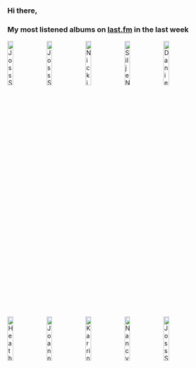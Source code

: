 ### Hi there, 

### My most listened albums on [last.fm](https://www.last.fm/user/jfdesignnet) in the last week

[<img src='https://lastfm.freetls.fastly.net/i/u/300x300/b356d490b4f64b18a7f44ce23be3f44a.jpg' width='16%' height='16%' alt='Joss Stone - The Soul Sessions, Vol. 2 (Deluxe Edition)'>](https://www.last.fm/music/joss%2bstone/the%2bsoul%2bsessions%252c%2bvol.%2b2%2b%2528deluxe%2bedition%2529)&nbsp;
[<img src='https://lastfm.freetls.fastly.net/i/u/300x300/49a07efd29dae515cdfb2b5b0ebcf5de.jpg' width='16%' height='16%' alt='Joss Stone - Your Remixes of Water For Your Soul'>](https://www.last.fm/music/joss%2bstone/your%2bremixes%2bof%2bwater%2bfor%2byour%2bsoul)&nbsp;
[<img src='https://lastfm.freetls.fastly.net/i/u/300x300/dc4c07fa18054adbca0869f5d6414a50.jpg' width='16%' height='16%' alt='Nicki Parrott - Winter Wonderland'>](https://www.last.fm/music/nicki%2bparrott/winter%2bwonderland)&nbsp;
[<img src='https://lastfm.freetls.fastly.net/i/u/300x300/5be7d4a2bbaa27ac8c0e22837de9c212.jpg' width='16%' height='16%' alt='Silje Nergaard - If I Could Wrap up a Kiss - Siljes Christmas (Bonus Track Version)'>](https://www.last.fm/music/silje%2bnergaard/if%2bi%2bcould%2bwrap%2bup%2ba%2bkiss%2b-%2bsilje%2527s%2bchristmas%2b%2528bonus%2btrack%2bversion%2529)&nbsp;
[<img src='https://lastfm.freetls.fastly.net/i/u/300x300/2713d5c9be7ab9828ce6fb32ac1c9a21.jpg' width='16%' height='16%' alt='Danielle Nicole - Cry No More'>](https://www.last.fm/music/danielle%2bnicole/cry%2bno%2bmore)&nbsp;
<br>
[<img src='https://lastfm.freetls.fastly.net/i/u/300x300/885de9a564fcb18c9c87b003e745e387.jpg' width='16%' height='16%' alt='Heather Newman - Burn Me Alive'>](https://www.last.fm/music/heather%2bnewman/burn%2bme%2balive)&nbsp;
[<img src='https://lastfm.freetls.fastly.net/i/u/300x300/333451d6ab4cad1497f77b967614d98f.jpg' width='16%' height='16%' alt='Joanne Shaw Taylor - Blues From the Heart Live (Live)'>](https://www.last.fm/music/joanne%2bshaw%2btaylor/blues%2bfrom%2bthe%2bheart%2blive%2b%2528live%2529)&nbsp;
[<img src='https://lastfm.freetls.fastly.net/i/u/300x300/2ea22b2b98c841f5b595b84f19c28e46.jpg' width='16%' height='16%' alt='Karrin Allyson - Yuletide Hideaway'>](https://www.last.fm/music/karrin%2ballyson/yuletide%2bhideaway)&nbsp;
[<img src='https://lastfm.freetls.fastly.net/i/u/300x300/8b114f82a2b145e69fc1fba5711157e7.jpg' width='16%' height='16%' alt='Nancy LaMott - Just In Time For Christmas'>](https://www.last.fm/music/nancy%2blamott/just%2bin%2btime%2bfor%2bchristmas)&nbsp;
[<img src='https://lastfm.freetls.fastly.net/i/u/300x300/6e6f8272419c72e5b71bea70b471d659.png' width='16%' height='16%' alt='Joss Stone - Never Forget My Love'>](https://www.last.fm/music/joss%2bstone/never%2bforget%2bmy%2blove)&nbsp;
<br>
